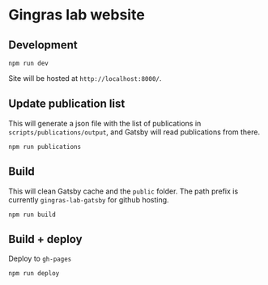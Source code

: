 # Gingras lab website

## Development

```
npm run dev
```

Site will be hosted at `http://localhost:8000/`.

## Update publication list

This will generate a json file with the list of publications in `scripts/publications/output`,
and Gatsby will read publications from there.

```
npm run publications
```

## Build

This will clean Gatsby cache and the `public` folder. The path prefix is currently `gingras-lab-gatsby` for github hosting.

```
npm run build
```

## Build + deploy

Deploy to `gh-pages`

```
npm run deploy
```
